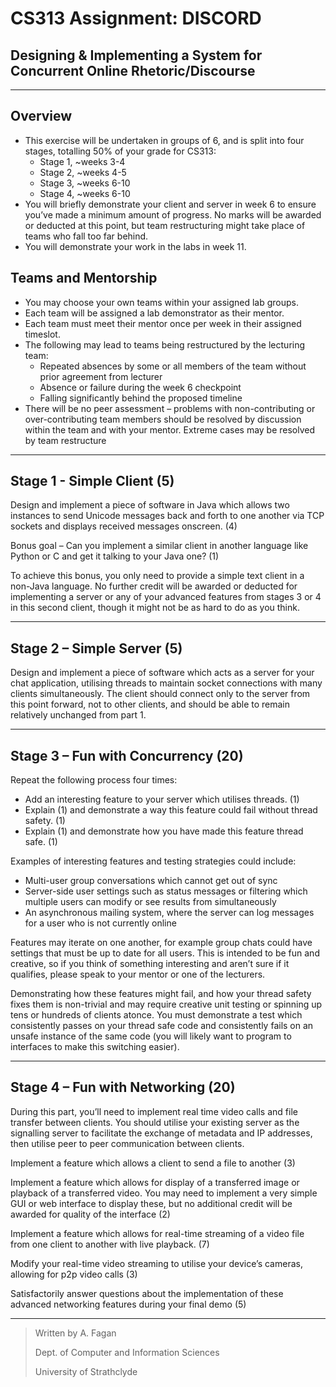 # CS313 Assignment: DISCORD
## Designing & Implementing a System for Concurrent Online Rhetoric/Discourse

---

## Overview

* This exercise will be undertaken in groups of 6, and is split into four stages, totalling 50% of your grade for CS313:
    * Stage 1, ~weeks 3-4
    * Stage 2, ~weeks 4-5
    * Stage 3, ~weeks 6-10
    * Stage 4, ~weeks 6-10
* You will briefly demonstrate your client and server in week 6 to ensure you’ve made a minimum amount of progress. No marks will be awarded or deducted at this point, but team restructuring might take place of teams who fall too far behind.
* You will demonstrate your work in the labs in week 11.

## Teams and Mentorship

* You may choose your own teams within your assigned lab groups.
* Each team will be assigned a lab demonstrator as their mentor.
* Each team must meet their mentor once per week in their assigned timeslot.
* The following may lead to teams being restructured by the lecturing team:
  * Repeated absences by some or all members of the team without prior agreement from lecturer
  * Absence or failure during the week 6 checkpoint
  * Falling significantly behind the proposed timeline
* There will be no peer assessment – problems with non-contributing or over-contributing team members should be resolved by discussion within the team and with your mentor. Extreme cases may be resolved by team restructure

---

## Stage 1 - Simple Client (5)

Design and implement a piece of software in Java which allows two instances to send
Unicode messages back and forth to one another via TCP sockets and displays received
messages onscreen. (4)

Bonus goal – Can you implement a similar client in another language like Python or C and
get it talking to your Java one? (1)

To achieve this bonus, you only need to provide a simple text client in a non-Java language.
No further credit will be awarded or deducted for implementing a server or any of your
advanced features from stages 3 or 4 in this second client, though it might not be as hard to
do as you think.

---

## Stage 2 – Simple Server (5)

Design and implement a piece of software which acts as a server for your chat application, utilising threads to maintain socket connections with many clients simultaneously. The client should connect only to the server from this point forward, not to other clients, and should be able to remain relatively unchanged from part 1.

---

## Stage 3 – Fun with Concurrency (20)

Repeat the following process four times:
* Add an interesting feature to your server which utilises threads. (1)
* Explain (1) and demonstrate a way this feature could fail without thread safety. (1)
* Explain (1) and demonstrate how you have made this feature thread safe. (1)

Examples of interesting features and testing strategies could include:
* Multi-user group conversations which cannot get out of sync
* Server-side user settings such as status messages or filtering which multiple users can modify or see results from simultaneously
* An asynchronous mailing system, where the server can log messages for a user who is not currently online

Features may iterate on one another, for example group chats could have settings that must  be up to date for all users. This is intended to be fun and creative, so if you think of something interesting and aren’t sure if it qualifies, please speak to your mentor or one of the lecturers.

Demonstrating how these features might fail, and how your thread safety fixes them is non-trivial and may require creative unit testing or spinning up tens or hundreds of clients atonce. You must demonstrate a test which consistently passes on your thread safe code and consistently fails on an unsafe instance of the same code (you will likely want to program to interfaces to make this switching easier).

---

## Stage 4 – Fun with Networking (20)

During this part, you’ll need to implement real time video calls and file transfer between  clients. You should utilise your existing server as the signalling server to facilitate the exchange of metadata and IP addresses, then utilise peer to peer communication between clients.

Implement a feature which allows a client to send a file to another (3)

Implement a feature which allows for display of a transferred image or playback of a transferred video. You may need to implement a very simple GUI or web interface to display these, but no additional credit will be awarded for quality of the interface (2)

Implement a feature which allows for real-time streaming of a video file from one client to another with live playback. (7)

Modify your real-time video streaming to utilise your device’s cameras, allowing for p2p video calls (3)

Satisfactorily answer questions about the implementation of these advanced networking features during your final demo (5)

---

> Written by A. Fagan
> 
> Dept. of Computer and Information Sciences
> 
> University of Strathclyde